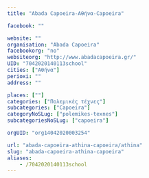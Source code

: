 ```yaml
---
title: "Abada Capoeira-Αθήνα-Capoeira"

facebook: ""

website: ""
organisation: "Abada Capoeira"
facebookorg: "no"
websiteorg: "http://www.abadacapoeira.gr/"
UID: "7042020140113school"
cities: ["Αθήνα"]
perioxi: ""
address: ""

places: [""]
categories: ["Πολεμικές τέχνες"]
subcategories: ["Capoeira"]
categoryNoSLug: ["polemikes-texnes"]
subcategoriesNoSLug: ["capoeira"]

orgUID: "org14042020003254"

url: "abada-capoeira-athina-capoeira/athina"
slug: "abada-capoeira-athina-capoeira"
aliases:
    - /7042020140113school
---
```





